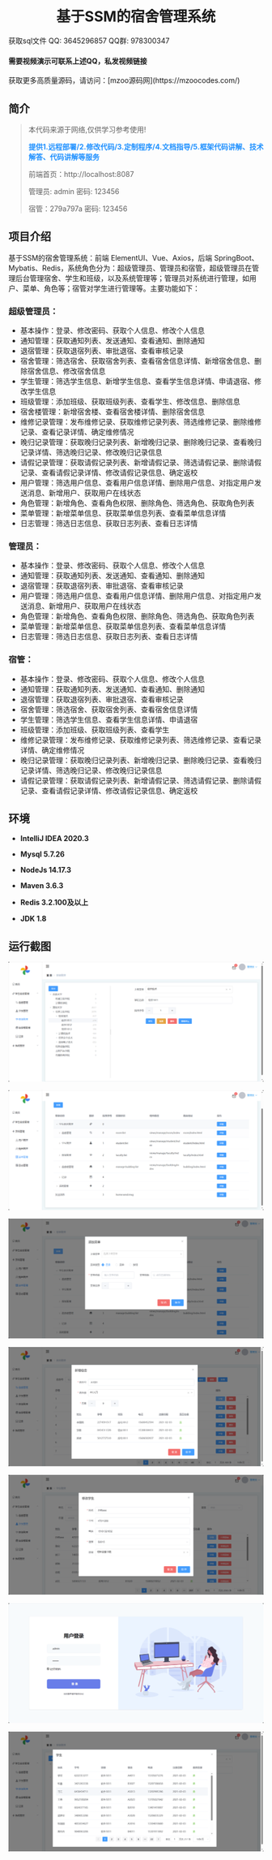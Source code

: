 <p><h1 align="center">基于SSM的宿舍管理系统</h1></p>

<p> 获取sql文件 QQ: 3645296857 QQ群: 978300347 </p>
<h4> 需要视频演示可联系上述QQ，私发视频链接 </h4>
<p> 获取更多高质量源码，请访问：[mzoo源码网](https://mzoocodes.com/)</p>

## 简介

> 本代码来源于网络,仅供学习参考使用!
>
> <b style="color: dodgerblue"> 提供1.远程部署/2.修改代码/3.定制程序/4.文档指导/5.框架代码讲解、技术解答、代码讲解等服务 </b>
>
> 前端首页：http://localhost:8087
>
> 管理员: admin 密码: 123456
>
> 宿管：279a797a 密码: 123456
>

## 项目介绍

基于SSM的宿舍管理系统：前端 ElementUI、Vue、Axios，后端 SpringBoot、Mybatis、Redis，系统角色分为：超级管理员、管理员和宿管，超级管理员在管理后台管理宿舍、学生和班级，以及系统管理等；管理员对系统进行管理，如用户、菜单、角色等；宿管对学生进行管理等。主要功能如下：

### 超级管理员：

- 基本操作：登录、修改密码、获取个人信息、修改个人信息
- 通知管理：获取通知列表、发送通知、查看通知、删除通知
- 退宿管理：获取退宿列表、审批退宿、查看审核记录
- 宿舍管理：筛选宿舍、获取宿舍列表、查看宿舍信息详情、新增宿舍信息、删除宿舍信息、修改宿舍信息
- 学生管理：筛选学生信息、新增学生信息、查看学生信息详情、申请退宿、修改学生信息
- 班级管理：添加班级、获取班级列表、查看学生、修改信息、删除信息
- 宿舍楼管理：新增宿舍楼、查看宿舍楼详情、删除宿舍信息
- 维修记录管理：发布维修记录、获取维修记录列表、筛选维修记录、删除维修记录、查看记录详情、确定维修情况
- 晚归记录管理：获取晚归记录列表、新增晚归记录、删除晚归记录、查看晚归记录详情、筛选晚归记录、修改晚归记录信息
- 请假记录管理：获取请假记录列表、新增请假记录、筛选请假记录、删除请假记录、查看请假记录详情、修改请假记录信息、确定返校
- 用户管理：筛选用户信息、查看用户信息详情、删除用户信息、对指定用户发送消息、新增用户、获取用户在线状态
- 角色管理：新增角色、查看角色权限、删除角色、筛选角色、获取角色列表
- 菜单管理：新增菜单信息、获取菜单信息列表、查看菜单信息详情
- 日志管理：筛选日志信息、获取日志列表、查看日志详情

### 管理员：

- 基本操作：登录、修改密码、获取个人信息、修改个人信息
- 通知管理：获取通知列表、发送通知、查看通知、删除通知
- 退宿管理：获取退宿列表、审批退宿、查看审核记录
- 用户管理：筛选用户信息、查看用户信息详情、删除用户信息、对指定用户发送消息、新增用户、获取用户在线状态
- 角色管理：新增角色、查看角色权限、删除角色、筛选角色、获取角色列表
- 菜单管理：新增菜单信息、获取菜单信息列表、查看菜单信息详情
- 日志管理：筛选日志信息、获取日志列表、查看日志详情

### 宿管：

- 基本操作：登录、修改密码、获取个人信息、修改个人信息
- 通知管理：获取通知列表、发送通知、查看通知、删除通知
- 退宿管理：获取退宿列表、审批退宿、查看审核记录
- 宿舍管理：筛选宿舍、获取宿舍列表、查看宿舍信息详情
- 学生管理：筛选学生信息、查看学生信息详情、申请退宿
- 班级管理：添加班级、获取班级列表、查看学生
- 维修记录管理：发布维修记录、获取维修记录列表、筛选维修记录、查看记录详情、确定维修情况
- 晚归记录管理：获取晚归记录列表、新增晚归记录、删除晚归记录、查看晚归记录详情、筛选晚归记录、修改晚归记录信息
- 请假记录管理：获取请假记录列表、新增请假记录、筛选请假记录、删除请假记录、查看请假记录详情、修改请假记录信息、确定返校

## 环境

- <b>IntelliJ IDEA 2020.3</b>

- <b>Mysql 5.7.26</b>

- <b>NodeJs 14.17.3</b>

- <b>Maven 3.6.3</b>
  
- <b>Redis 3.2.100及以上</b>

- <b>JDK 1.8</b>


## 运行截图
![](screenshot/1.png)

![](screenshot/2.png)

![](screenshot/3.png)

![](screenshot/4.png)

![](screenshot/5.png)

![](screenshot/6.png)

![](screenshot/7.png)
